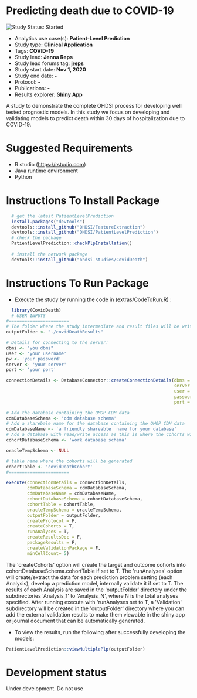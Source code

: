 Predicting death due to COVID-19
=============

<img src="https://img.shields.io/badge/Study%20Status-Started-blue.svg" alt="Study Status: Started">

- Analytics use case(s): **Patient-Level Prediction**
- Study type: **Clinical Application**
- Tags: **COVID-19**
- Study lead: **Jenna Reps**
- Study lead forums tag: **[jreps](https://forums.ohdsi.org/u/jreps)**
- Study start date: **Nov 1, 2020**
- Study end date: **-**
- Protocol: **-**
- Publications: **-**
- Results explorer: **[Shiny App](https://data.ohdsi.org/CovidDeathPrediction/)**


A study to demonstrate the complete OHDSI process for developing well tested prognostic models.  In this study we focus on developing and validating models to predict death within 30 days of hospitalization due to COVID-19.

Suggested Requirements
===================
- R studio (https://rstudio.com)
- Java runtime environment
- Python

Instructions To Install Package
===================
```r
  # get the latest PatientLevelPrediction
  install.packages("devtools")
  devtools::install_github("OHDSI/FeatureExtraction")
  devtools::install_github("OHDSI/PatientLevelPrediction")
  # check the package
  PatientLevelPrediction::checkPlpInstallation()
  
  # install the network package
  devtools::install_github("ohdsi-studies/CovidDeath")
```


Instructions To Run Package
===================
- Execute the study by running the code in (extras/CodeToRun.R) :
```r
  library(CovidDeath)
  # USER INPUTS
#=======================
# The folder where the study intermediate and result files will be written:
outputFolder <- "./covidDeathResults"

# Details for connecting to the server:
dbms <- "you dbms"
user <- 'your username'
pw <- 'your password'
server <- 'your server'
port <- 'your port'

connectionDetails <- DatabaseConnector::createConnectionDetails(dbms = dbms,
                                                                server = server,
                                                                user = user,
                                                                password = pw,
                                                                port = port)

# Add the database containing the OMOP CDM data
cdmDatabaseSchema <- 'cdm database schema'
# Add a sharebale name for the database containing the OMOP CDM data
cdmDatabaseName <- 'a friendly shareable  name for your database'
# Add a database with read/write access as this is where the cohorts will be generated
cohortDatabaseSchema <- 'work database schema'

oracleTempSchema <- NULL

# table name where the cohorts will be generated
cohortTable <- 'covidDeathCohort'
#=======================

execute(connectionDetails = connectionDetails,
        cdmDatabaseSchema = cdmDatabaseSchema,
		cdmDatabaseName = cdmDatabaseName,
        cohortDatabaseSchema = cohortDatabaseSchema,
        cohortTable = cohortTable,
        oracleTempSchema = oracleTempSchema,
        outputFolder = outputFolder,
        createProtocol = F,
        createCohorts = T,
        runAnalyses = T,
        createResultsDoc = F,
        packageResults = F,
        createValidationPackage = F,
        minCellCount= 5)
```

The 'createCohorts' option will create the target and outcome cohorts into cohortDatabaseSchema.cohortTable if set to T.  The 'runAnalyses' option will create/extract the data for each prediction problem setting (each Analysis), develop a prediction model, internally validate it if set to T.  The results of each Analysis are saved in the 'outputFolder' directory under the subdirectories 'Analysis_1' to 'Analysis_N', where N is the total analyses specified.  After running execute with 'runAnalyses set to T, a 'Validation' subdirectory will be created in the 'outputFolder' directory where you can add the external validation results to make them viewable in the shiny app or journal document that can be automatically generated.



- To  view the results, run the following after successfully developing the models:
```r
PatientLevelPrediction::viewMultiplePlp(outputFolder)

```

# Development status
Under development. Do not use
